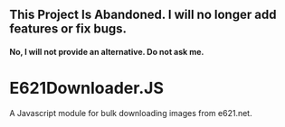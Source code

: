 ## This Project Is Abandoned. I will no longer add features or fix bugs.
#### No, I will not provide an alternative. Do not ask me.

# E621Downloader.JS
A Javascript module for bulk downloading images from e621.net.

